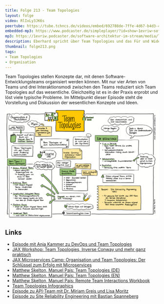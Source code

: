 ```yaml
---
title: Folge 213 - Team Topologies
layout: folge
video: RlIxLy3JK6s
peertube: https://tube.tchncs.de/videos/embed/692788de-7ffe-4d67-b4d3-4a513b5ce8c5
embedded-mp3: https://www.podcaster.de/simpleplayer/?id=show~1evriw~software-architektur-im-stream~pod-a5447d205ec7842fb254ab573d&v=1713448747
mp3: https://1evriw.podcaster.de/software-architektur-im-stream/media/Team_Topologies.mp3
description: Eberhard spricht über Team Topologies und das Für und Wider dieses Modells.
thumbnail: folge213.png
tags:
- Team Topologies
- Organisation
---
```


Team Topologies stellen Konzepte dar, mit denen
Software-Entwicklungsteams organisiert werden können. Mit nur vier
Arten von Teams und drei Interaktionsmodi zwischen den Teams reduziert
sich Team Topologies auf das wesentliche.  Gleichzeitig ist es in der
Praxis erprobt und löst viele typische Probleme. Im Mittelpunkt dieser
Episode steht die Vorstellung und Diskussion der wesentlichen Konzepte
und Ideen.

![Sketchnotes](/sketchnotes/folge213.png)

## Links

* [Episode mit Anja Kammer zu DevOps und Team Topologies](/2020/12/07/folge031.html)
* [JAX Workshop: Team Topologies, Inverse Conway und mehr ganz praktisch](https://jax.de/software-architecture/soziotechnischer-architektur-workshop)
* [JAX Microservices Camp: Organisation und Team Topologies: Der Schlüssel
zum Erfolg mit Microservices](https://jax.de/jax-microservices-camp/?go=ok)
* [Matthew Skelton, Manuel Pais: Team Topologies
  (DE)](https://dpunkt.de/produkt/team-topologies/?ref=1008)
* [Matthew Skelton, Manuel Pais: Team Topologies (EN)](https://teamtopologies.com/book)
* [Matthew Skelton, Manuel Pais: Remote Team Interactions Workbook](https://teamtopologies.com/workbook)
* [Team Topologies Infographics](https://teamtopologies.com/infographics)
* [Episode zu API-Team mit Dr. Miriam Greis und Lisa Moritz](/2024/03/01/folge205.html)
* [Episode zu Site Reliability Engineering mit Bastian Spanneberg](/2021/02/11/folge46.html)

